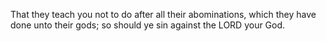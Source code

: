 That they teach you not to do after all their abominations, which they have done unto their gods; so should ye sin against the LORD your God.

